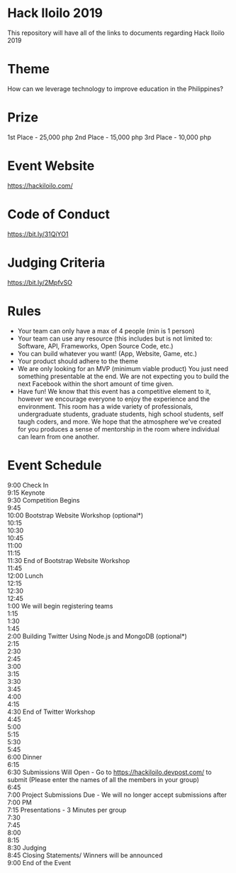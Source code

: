 # Hack Iloilo 2019
This repository will have all of the links to documents regarding Hack Iloilo 2019

# Theme 
How can we leverage technology to improve education in the Philippines?

# Prize
1st Place - 25,000 php
2nd Place - 15,000 php
3rd Place - 10,000 php

# Event Website
https://hackiloilo.com/

# Code of Conduct
https://bit.ly/31QiYO1

# Judging Criteria
https://bit.ly/2MpfvSO

# Rules
- Your team can only have a max of 4 people (min is 1 person)
- Your team can use any resource (this includes but is not limited to: Software, API, Frameworks, Open Source Code, etc.)
- You can build whatever you want! (App, Website, Game, etc.)
- Your product should adhere to the theme
- We are only looking for an MVP (minimum viable product) You just need something presentable at the end. We are not expecting you to build the next Facebook within the short amount of time given. 
- Have fun! We know that this event has a competitive element to it, however we encourage everyone to enjoy the experience and the environment. This room has a wide variety of professionals, undergraduate students, graduate students, high school students, self taugh coders, and more. We hope that the atmosphere we've created for you produces a sense of mentorship in the room where individual can learn from one another. 

# Event Schedule
9:00	Check In <br/>
9:15	Keynote <br/>
9:30	Competition Begins <br/>
9:45	<br/>
10:00	Bootstrap Website Workshop (optional*) <br/>
10:15	<br/>
10:30	<br/>
10:45	<br/>
11:00	<br/>
11:15	<br/>
11:30	End of Bootstrap Website Workshop <br/>
11:45	<br/>
12:00	Lunch <br/>
12:15	<br/>
12:30	<br/>
12:45	<br/>
1:00 We will begin registering teams <br/>
1:15	<br/>
1:30	<br/>
1:45	<br/>
2:00	Building Twitter Using Node.js and MongoDB (optional*) <br/>
2:15	<br/>
2:30	<br/>
2:45	<br/>
3:00	<br/>
3:15	<br/>
3:30	<br/>
3:45	<br/>
4:00	<br/>
4:15	<br/>
4:30	End of Twitter Workshop <br/>
4:45	<br/>
5:00	<br/>
5:15	<br/>
5:30	<br/>
5:45	<br/>
6:00	Dinner <br/>
6:15	<br/>
6:30	Submissions Will Open - Go to https://hackiloilo.devpost.com/ to submit (Please enter the names of all the members in your group) <br/>
6:45	<br/> 
7:00	Project Submissions Due - We will no longer accept submissions after 7:00 PM <br/>
7:15	Presentations - 3 Minutes per group <br/>
7:30	<br/>
7:45	<br/>
8:00	<br/>
8:15	<br/>
8:30	Judging <br/>
8:45	Closing Statements/ Winners will be announced <br/>
9:00	End of the Event <br/>
